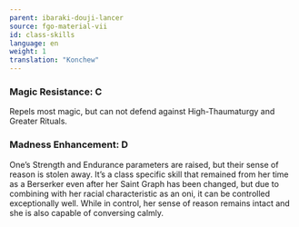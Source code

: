 ```yaml
---
parent: ibaraki-douji-lancer
source: fgo-material-vii
id: class-skills
language: en
weight: 1
translation: "Konchew"
---
```


### Magic Resistance: C

Repels most magic, but can not defend against High-Thaumaturgy and Greater Rituals.

### Madness Enhancement: D

One’s Strength and Endurance parameters are raised, but their sense of reason is stolen away.
It’s a class specific skill that remained from her time as a Berserker even after her Saint Graph has been changed, but due to combining with her racial characteristic as an oni, it can be controlled exceptionally well. While in control, her sense of reason remains intact and she is also capable of conversing calmly.
